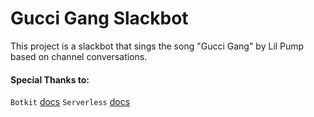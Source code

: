 # Gucci Gang Slackbot
This project is a slackbot that sings the song "Gucci Gang" by Lil Pump based on channel conversations.

#### Special Thanks to:
`Botkit` [docs](https://botkit.ai)
`Serverless` [docs](https://serverless.com)